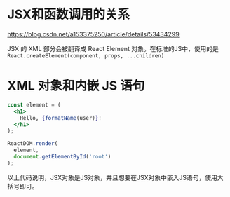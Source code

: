# JSX和函数调用的关系
https://blog.csdn.net/a153375250/article/details/53434299

JSX 的 XML 部分会被翻译成 React Element 对象。在标准的JS中，使用的是`React.createElement(component, props, ...children)`



# XML 对象和内嵌 JS 语句
```jsx
const element = (
  <h1>
    Hello, {formatName(user)}!
  </h1>
);

ReactDOM.render(
  element,
  document.getElementById('root')
);
```

以上代码说明，JSX对象是JS对象，并且想要在JSX对象中嵌入JS语句，使用大括号即可。




